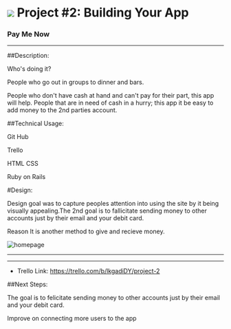 # ![](https://ga-dash.s3.amazonaws.com/production/assets/logo-9f88ae6c9c3871690e33280fcf557f33.png) Project #2: Building Your App 

### Pay Me Now
______________________________________________________________________
 
##Description:

Who's doing it?

People who go out in groups to dinner and bars.

People who don't have cash at hand and can't pay for their part, this app will help. People that are in need of cash in a hurry; this app it be easy to add money to the 2nd parties account.

##Technical Usage:

Git Hub

Trello

HTML CSS

Ruby on Rails

#Design:

Design goal was to capture peoples attention into using the site by it being visually appealing.The 2nd goal is to fallicitate sending money to other accounts just by their email and your debit card.

Reason
It is another method to give and recieve money. 

![homepage](https://i.imgur.com/akRE7hD.jpg)
_______________________________________________________________________


__________________________________________________________________________

 - Trello Link: https://trello.com/b/lkgadiDY/project-2
  
##Next Steps:

The goal is to felicitate sending money to other accounts just by their email and your debit card.

Improve on connecting more users to the app


